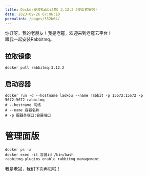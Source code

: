 ```yaml
---
title: Docker安装RabbitMQ 3.12.2（傻瓜式安装）
date: 2023-09-26 07:06:10
permalink: /pages/552b64/
---
```


你好呀，我的老朋友！我是老寇，欢迎来到老寇云平台！  
跟我一起安装Rabbitmq。

## 拉取镜像
```shell
docker pull rabbitmq:3.12.2
```

## 启动容器
```shell
docker run -d --hostname laokou --name rabbit -p 15672:15672 -p 5672:5672 rabbitmq
# --hostname 网络
# --name 容器名称
# -p 服器务端口:容器端口
```

# 管理面版
```shell
docker ps -a
docker exec -it 容器id /bin/bash
rabbitmq-plugins enable rabbitmq_management
```

我是老寇，我们下次再见啦！  